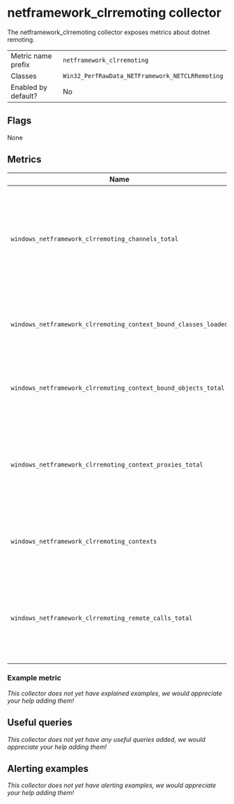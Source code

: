 # netframework_clrremoting collector

The netframework_clrremoting collector exposes metrics about dotnet remoting.

|||
-|-
Metric name prefix  | `netframework_clrremoting`
Classes             | `Win32_PerfRawData_NETFramework_NETCLRRemoting`
Enabled by default? | No

## Flags

None

## Metrics

Name | Description | Type | Labels
-----|-------------|------|-------
`windows_netframework_clrremoting_channels_total` | Displays the total number of remoting channels registered across all application domains since application started. | counter | `process`
`windows_netframework_clrremoting_context_bound_classes_loaded` | Displays the current number of context-bound classes that are loaded. | gauge | `process`
`windows_netframework_clrremoting_context_bound_objects_total` | Displays the total number of context-bound objects allocated. | counter | `process`
`windows_netframework_clrremoting_context_proxies_total` | Displays the total number of remoting proxy objects in this process since it started. | counter | `process`
`windows_netframework_clrremoting_contexts` | Displays the current number of remoting contexts in the application. | gauge | `process`
`windows_netframework_clrremoting_remote_calls_total` | Displays the total number of remote procedure calls invoked since the application started. | counter | `process`

### Example metric
_This collector does not yet have explained examples, we would appreciate your help adding them!_

## Useful queries
_This collector does not yet have any useful queries added, we would appreciate your help adding them!_

## Alerting examples
_This collector does not yet have alerting examples, we would appreciate your help adding them!_
